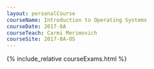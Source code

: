 ```yaml
---
layout: personalCourse
courseName: Introduction to Operating Systems
courseDate: 2017-8A
courseTeach: Carmi Merimovich
courseSite: 2017-8A-OS
---
```

{% include_relative courseExams.html %}
